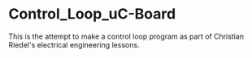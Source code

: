 # Control_Loop_uC-Board
This is the attempt to make a control loop program as part of Christian Riedel's electrical engineering lessons.
